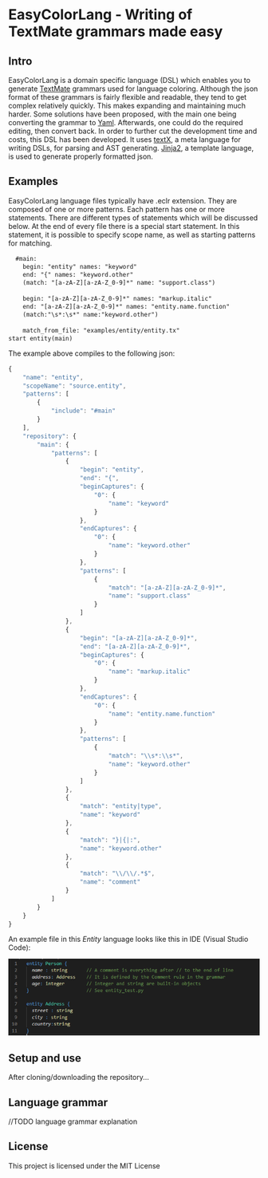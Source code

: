 # EasyColorLang - Writing of TextMate grammars made easy

## Intro

EasyColorLang is a domain specific language (DSL) which enables you to generate [TextMate](https://macromates.com/manual/en/language_grammars) grammars used for
language coloring. Although the json format of these grammars is fairly flexible and readable, they tend to get complex relatively quickly.
This makes expanding and maintaining much harder. Some solutions have been proposed, with the main one being converting the grammar to [Yaml](https://yaml.org/).
Afterwards, one could do the required editing, then convert back. In order to further cut the development time and costs, this DSL has been developed.
It uses [textX](https://github.com/textX/textX), a meta language for writing DSLs, for parsing and AST generating. [Jinja2](https://jinja.palletsprojects.com/en/2.11.x/), a template language,
is used to generate properly formatted json.

## Examples

EasyColorLang language files typically have .eclr extension. They are composed of one or more patterns. Each pattern has one or more statements.
There are different types of statements which will be discussed below. At the end of every file there is a special start statement. In this statement, it
is possible to specify scope name, as well as starting patterns for matching.

```
  #main:
    begin: "entity" names: "keyword"
    end: "{" names: "keyword.other"
    (match: "[a-zA-Z][a-zA-Z_0-9]*" name: "support.class")

    begin: "[a-zA-Z][a-zA-Z_0-9]*" names: "markup.italic"
    end: "[a-zA-Z][a-zA-Z_0-9]*" names: "entity.name.function"
    (match:"\s*:\s*" name:"keyword.other")

    match_from_file: "examples/entity/entity.tx"
start entity(main)
```

The example above compiles to the following json:

```javascript
{
    "name": "entity",
    "scopeName": "source.entity",
    "patterns": [
        {
            "include": "#main"
        }
    ],
    "repository": {
        "main": {
            "patterns": [
                {
                    "begin": "entity",
                    "end": "{",
                    "beginCaptures": {
                        "0": {
                            "name": "keyword"
                        }
                    },
                    "endCaptures": {
                        "0": {
                            "name": "keyword.other"
                        }
                    },
                    "patterns": [
                        {
                            "match": "[a-zA-Z][a-zA-Z_0-9]*",
                            "name": "support.class"
                        }
                    ]
                },
                {
                    "begin": "[a-zA-Z][a-zA-Z_0-9]*",
                    "end": "[a-zA-Z][a-zA-Z_0-9]*",
                    "beginCaptures": {
                        "0": {
                            "name": "markup.italic"
                        }
                    },
                    "endCaptures": {
                        "0": {
                            "name": "entity.name.function"
                        }
                    },
                    "patterns": [
                        {
                            "match": "\\s*:\\s*",
                            "name": "keyword.other"
                        }
                    ]
                },
                {
                    "match": "entity|type",
                    "name": "keyword"
                },
                {
                    "match": "}|{|:",
                    "name": "keyword.other"
                },
                {
                    "match": "\\/\\/.*$",
                    "name": "comment"
                }
            ]
        }
    }
}
```

An example file in this _Entity_ language looks like this in IDE (Visual Studio Code):

![Error](https://raw.githubusercontent.com/IgorMaj/SyntaxColoring/master/art/entity_example.PNG)

## Setup and use

After cloning/downloading the repository...

## Language grammar

//TODO language grammar explanation

## License

This project is licensed under the MIT License
